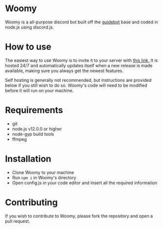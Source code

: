 # Woomy
Woomy is a all-purpose discord bot built off the [guidebot](https://github.com/AnIdiotsGuide/guidebot) base and coded in node.js using discord.js. 

# How to use
The easiest way to use Woomy is to invite it to your server with [this link.](https://discord.com/oauth2/authorize?client_id=435961704145485835&permissions=2134240503&scope=bot) It is hosted 24/7 and automatically updates itself when a new release is made available, making sure you always get the newest features.

Self hosting is generally not recommended, but instructions are provided below if you still wish to do so. Woomy's code will need to be modified before it will run on your machine.

# Requirements
- git
- node.js v12.0.0 or higher
- node-gyp build tools
- ffmpeg

# Installation
- Clone Woomy to your machine
- Run `npm i` in Woomy's directory
- Open config.js in your code editor and insert all the required information

# Contributing
If you wish to contribute to Woomy, please fork the repository and open a pull request.
